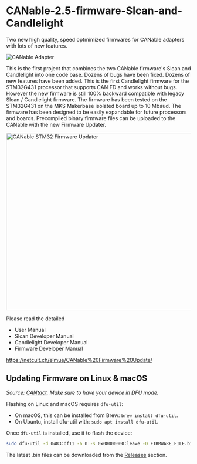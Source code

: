 # CANable-2.5-firmware-Slcan-and-Candlelight
Two new high quality, speed optmimized firmwares for CANable adapters with lots of new features.

![CANable Adapter](https://github.com/user-attachments/assets/061f60ba-14a2-4896-866f-6226fc9123f6)


This is the first project that combines the two CANable firmware's Slcan and Candlelight into one code base.
Dozens of bugs have been fixed.
Dozens of new features have been added.
This is the first Candlelight firmware for the STM32G431 processor that supports CAN FD and works without bugs.
However the new firmware is still 100% backward compatible with legacy Slcan / Candlelight firmware.
The firmware has been tested on the STM32G431 on the MKS Makerbase isolated board up to 10 Mbaud.
The firmware has been designed to be easily expandable for future processors and boards.
Precompiled binary firmware files can be uploaded to the CANable with the new Firmware Updater.

<img width="577" height="484" alt="CANable STM32 Firmware Updater" src="https://github.com/user-attachments/assets/8b2b658d-a723-4fb5-9329-370d25015336" />


Please read the detailed 
- User Manual
- Slcan Developer Manual
- Candlelight Developer Manual
- Firmware Developer Manual

https://netcult.ch/elmue/CANable%20Firmware%20Update/

## Updating Firmware on Linux & macOS

_Source: [CANtact](https://cantact.io/cantact/users-guide.html#linux--macos). Make sure to have your device in DFU mode._

Flashing on Linux and macOS requires `dfu-util`:

- On macOS, this can be installed from Brew: `brew install dfu-util`.
- On Ubuntu, install dfu-util with: `sudo apt install dfu-util`.

Once `dfu-util` is installed, use it to flash the device:

```sh
sudo dfu-util -d 0483:df11 -a 0 -s 0x08000000:leave -D FIRMWARE_FILE.bin
```

The latest .bin files can be downloaded from the [Releases](https://github.com/Elmue/CANable-2.5-firmware-Slcan-and-Candlelight/releases) section.
